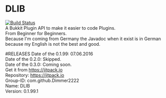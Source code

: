 # DLIB
[![Build Status](https://travis-ci.org/Dimmer2222/DLIB.svg?branch=master)](https://travis-ci.org/Dimmer2222/DLIB)  <br />
A Bukkit Plugin API to make it easier to code Plugins. <br />
From Beginner for Beginners. <br />
Because I'm coming from Germany the Javadoc when it exist is in German because my English is not the best and good. <br />

#RELEASES
Date of the 0.1.99: 07.06.2016  <br />
Date of the 0.2.0: Skipped. <br />
Date of the 0.3.0: Coming soon.<br /> 
Get it from https://jitpack.io  <br />
Repository: https://jitpack.io <br />
Group-ID: com.github.Dimmer2222 <br />
Name: DLIB <br /> 
Version: 0.1.99.1 <br /> 

